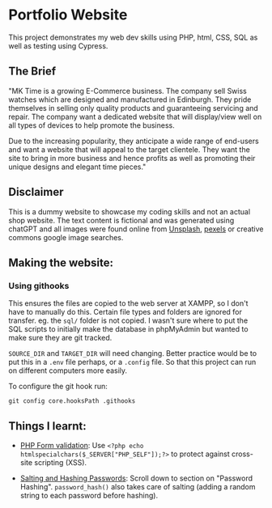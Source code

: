 # Portfolio Website

This project demonstrates my web dev skills using PHP, html, CSS, SQL as well as testing using Cypress.

## The Brief

"MK Time is a growing E-Commerce business. The company sell Swiss watches which are designed and manufactured in Edinburgh. They pride themselves in selling only quality products and guaranteeing servicing and repair. The company want a dedicated website that will display/view well on all types of devices to help promote the business.

Due to the increasing popularity, they anticipate a wide range of end-users and want a website that will appeal to the target clientele. They want the site to bring in more business and hence profits as well as promoting their unique designs and elegant time pieces."

## Disclaimer

This is a dummy website to showcase my coding skills and not an actual shop website. The text content is fictional and was generated using chatGPT and all images were found online from [Unsplash](https://help.unsplash.com/en/), [pexels](https://www.pexels.com/) or creative commons google image searches.

## Making the website:

### Using githooks

This ensures the files are copied to the web server at XAMPP, so I don't have to manually do this. Certain file types and folders are ignored for transfer. eg. the `sql/` folder is not copied. I wasn't sure where to put the SQL scripts to initially make the database in phpMyAdmin but wanted to make sure they are git tracked.

`SOURCE_DIR` and `TARGET_DIR` will need changing. Better practice would be to put this in a `.env` file perhaps, or a `.config` file. So that this project can run on different computers more easily.

To configure the git hook run:

```
git config core.hooksPath .githooks
```

## Things I learnt:

- [PHP Form validation](https://www.w3schools.com/php/php_form_validation.asp): Use `<?php echo htmlspecialchars($_SERVER["PHP_SELF"]);?>` to protect against cross-site scripting (XSS).

- [Salting and Hashing Passwords](https://phptherightway.com/): Scroll down to section on "Password Hashing". `password_hash()` also takes care of salting (adding a random string to each password before hashing).
